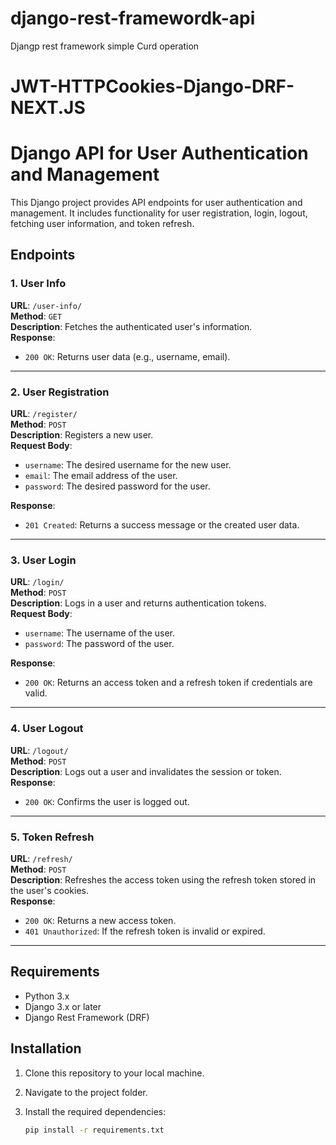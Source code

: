 # django-rest-framewordk-api
Djangp rest framework simple Curd operation
# JWT-HTTPCookies-Django-DRF-NEXT.JS
# Django API for User Authentication and Management

This Django project provides API endpoints for user authentication and management. It includes functionality for user registration, login, logout, fetching user information, and token refresh.

## Endpoints

### 1. **User Info**

**URL**: `/user-info/`  
**Method**: `GET`  
**Description**: Fetches the authenticated user's information.  
**Response**:  
- `200 OK`: Returns user data (e.g., username, email).

---

### 2. **User Registration**

**URL**: `/register/`  
**Method**: `POST`  
**Description**: Registers a new user.  
**Request Body**:  
- `username`: The desired username for the new user.
- `email`: The email address of the user.
- `password`: The desired password for the user.

**Response**:  
- `201 Created`: Returns a success message or the created user data.

---

### 3. **User Login**

**URL**: `/login/`  
**Method**: `POST`  
**Description**: Logs in a user and returns authentication tokens.  
**Request Body**:  
- `username`: The username of the user.
- `password`: The password of the user.

**Response**:  
- `200 OK`: Returns an access token and a refresh token if credentials are valid.

---

### 4. **User Logout**

**URL**: `/logout/`  
**Method**: `POST`  
**Description**: Logs out a user and invalidates the session or token.  
**Response**:  
- `200 OK`: Confirms the user is logged out.

---

### 5. **Token Refresh**

**URL**: `/refresh/`  
**Method**: `POST`  
**Description**: Refreshes the access token using the refresh token stored in the user's cookies.  
**Response**:  
- `200 OK`: Returns a new access token.
- `401 Unauthorized`: If the refresh token is invalid or expired.

---

## Requirements

- Python 3.x
- Django 3.x or later
- Django Rest Framework (DRF)

## Installation

1. Clone this repository to your local machine.
2. Navigate to the project folder.
3. Install the required dependencies:

   ```bash
   pip install -r requirements.txt
